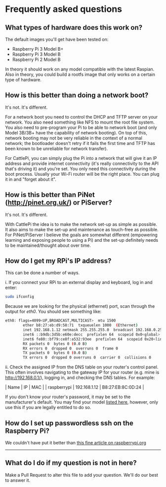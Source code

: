 # Frequently asked questions

## What types of hardware does this work on?
The default images you'll get have been tested on:
 * Raspberry Pi 3 Model B+
 * Raspberry Pi 3 Model B
 * Raspberry Pi 2 Model B

In theory it should work on any model compatible with the latest Raspian. Also in theory, you could build a rootfs image that only works on a certain type of hardware.

## How is this better than doing a network boot?
It's not. It's different.   

For a network boot you need to control the DHCP and TFTP server on your network. You also need something like NFS to mount the root file system. You also need to pre-program your Pi to be able to network boot (and only Model 3B/3B+ have the capability of network booting). On top of this, network booting may not be very reliable in the context of a normal network; the bootloader doesn't retry if it fails the first time and TFTP has been known to be unreliable for network transfer).

For CattlePi, you can simply plug the Pi into a network that will give it an IP address and provide internet connectivity (it's really connectivity to the API that's driving it) and you're set. You only need this connectivity during the boot process. Usually your Wi-Fi router will be the right place. You can plug it in and "forget about it".

## How is this better than PiNet (http://pinet.org.uk/) or PiServer?
It's not. It's different.  

With CattlePi the idea is to make the network set-up as simple as possible. It also aims to make the set-up and maintenance as touch-free as possible.  
For PiNet/PiServer I believe the goals are somewhat different (empowering learning and exposing people to using a Pi) and the set-up definitely needs to be maintained/thought about over time.

## How do I get my RPi's IP address?

This can be done a number of ways.

 i. If you connect your RPi to an external display and keyboard, log in and enter:

```bash
sudo ifconfig
```
Because we are looking for the physical (ethernet) port, scan through the output for _eth0_. You should see something like:

```bash
eth0: flags=4099<UP,BROADCAST,MULTICAST>  mtu 1500
        ether b8:27:eb:d9:58:71  txqueuelen 1000  (Ethernet)
        inet 192.168.1.12 netmask 255.255.255.0  broadcast 192.168.0.255
        inet6 ::b9db:3d5b:e60e:decc  prefixlen 64  scopeid 0x0<global>
        inet6 fe80::bf79:ce8f:a532:93ee  prefixlen 64  scopeid 0x20<link>
        RX packets 0  bytes 0 (0.0 B)
        RX errors 0  dropped 0  overruns 0  frame 0
        TX packets 0  bytes 0 (0.0 B)
        TX errors 0  dropped 0 overruns 0  carrier 0  collisions 0
```

 ii. Check the assigned IP from the DNS table on your router's control panel. 
 This often involves navigating to the gateway IP for your router 
 (e.g. mine is http://192.168.0.1/), logging in, and checking the DNS tables. For example:

| Name | IP | MAC |
| raspberrypi | 192.168.1.12 | B8:27:EB:8C:0D:24 |

If you don't know your router's password, it may be set to the manufacturer's default. You may
find your model [listed here](http://www.routerpasswords.com/), however, only use this if you 
are legally entitled to do so.

## How do I set up passwordless ssh on the Raspberry Pi?

We couldn't have put it better than [this fine article on raspberrypi.org](
https://www.raspberrypi.org/documentation/remote-access/ssh/passwordless.md)

---

## What do I do if my question is not in here?
Make a Pull Request to alter this file to add your question. We'll do our best to answer it.
